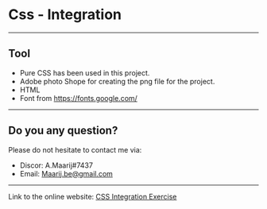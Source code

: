 # Css - Integration
---
## Tool
* Pure CSS has been used in this project.
* Adobe photo Shope for creating the png file for the project.
* HTML
* Font from https://fonts.google.com/
---
## Do you any question?
 Please do not hesitate to contact me via:
  - Discor: A.Maarij#7437
  - Email: Maarij.be@gmail.com
  ---
  Link to the online website:  [CSS Integration Exercise](https://aimalm.github.io/css-integration.github.io/)
